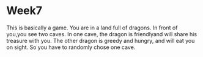 # Week7
This is basically a game.
You are in a land full of dragons. In front of you,you see two caves.
In one cave, the dragon is friendlyand will share his treasure with you.
The other dragon is greedy and hungry, and will eat you on sight.
So you have to randomly chose one cave.
